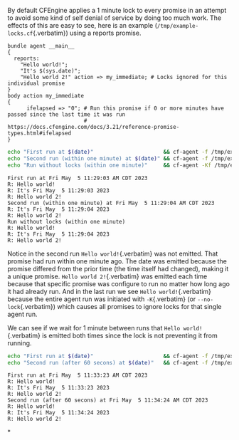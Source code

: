 By default CFEngine applies a 1 minute lock to every promise in an
attempt to avoid some kind of self denial of service by doing too much
work. The effects of this are easy to see, here is an example
(`/tmp/example-locks.cf`{.verbatim}) using a reports promise.

``` {.cfengine3 include-stdlib="t" log-level="info" exports="both" tangle="/tmp/example-locks.cf"}
bundle agent __main__
{
  reports:
    "Hello world!";
    "It's $(sys.date)";
    "Hello world 2!" action => my_immediate; # Locks ignored for this individual promise
}
body action my_immediate
{
      ifelapsed => "0"; # Run this promise if 0 or more minutes have passed since the last time it was run
                        # https://docs.cfengine.com/docs/3.21/reference-promise-types.html#ifelapsed
}
```

``` {.bash org-language="sh" results="output" exports="both"}
echo "First run at $(date)"                      && cf-agent -f /tmp/example-locks.cf
echo "Second run (within one minute) at $(date)" && cf-agent -f /tmp/example-locks.cf
echo "Run without locks (within one minute)"     && cf-agent -Kf /tmp/example-locks.cf
```

``` example
First run at Fri May  5 11:29:03 AM CDT 2023
R: Hello world!
R: It's Fri May  5 11:29:03 2023
R: Hello world 2!
Second run (within one minute) at Fri May  5 11:29:04 AM CDT 2023
R: It's Fri May  5 11:29:04 2023
R: Hello world 2!
Run without locks (within one minute)
R: Hello world!
R: It's Fri May  5 11:29:04 2023
R: Hello world 2!
```

Notice in the second run `Hello world!`{.verbatim} was not emitted. That
promise had run within one minute ago. The date was emitted because the
promise differed from the prior time (the time itself had changed),
making it a unique promise. `Hello world 2!`{.verbatim} was emitted each
time because that specific promise was configure to run no matter how
long ago it had already run. And in the last run we see
`Hello world!`{.verbatim} because the entire agent run was initiated
with `-K`{.verbatim} (or `--no-lock`{.verbatim}) which causes all
promises to ignore locks for that single agent run.

We can see if we wait for 1 minute between runs that
`Hello world!`{.verbatim} is emitted both times since the lock is not
preventing it from running.

``` {.bash org-language="sh" results="output" exports="both"}
echo "First run at $(date)"                      && cf-agent -f /tmp/example-locks.cf && sleep 61
echo "Second run (after 60 secons) at $(date)"   && cf-agent -f /tmp/example-locks.cf
```

``` example
First run at Fri May  5 11:33:23 AM CDT 2023
R: Hello world!
R: It's Fri May  5 11:33:23 2023
R: Hello world 2!
Second run (after 60 secons) at Fri May  5 11:34:24 AM CDT 2023
R: Hello world!
R: It's Fri May  5 11:34:24 2023
R: Hello world 2!
```

\*
